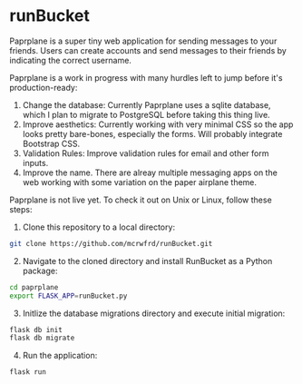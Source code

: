 # runBucket

Paprplane is a super tiny web application for sending messages to your friends. Users can create accounts and send messages to their friends by indicating the correct username.

Paprplane is a work in progress with many hurdles left to jump before it's production-ready:

1. Change the database: Currently Paprplane uses a sqlite database, which I plan to migrate to PostgreSQL before taking this thing live.
2. Improve aesthetics: Currently working with very minimal CSS so the app looks pretty bare-bones, especially the forms. Will probably integrate Bootstrap CSS.
3. Validation Rules: Improve validation rules for email and other form inputs.
4. Improve the name. There are alreay multiple messaging apps on the web working with some variation on the paper airplane theme.

Paprplane is not live yet. To check it out on Unix or Linux, follow these steps:

1. Clone this repository to a local directory:

```bash
git clone https://github.com/mcrwfrd/runBucket.git
```

2. Navigate to the cloned directory and install RunBucket as a Python package:

```bash
cd paprplane
export FLASK_APP=runBucket.py
```

3. Initlize the database migrations directory and execute initial migration:

```bash
flask db init
flask db migrate
```

4. Run the application:

```bash
flask run
```
